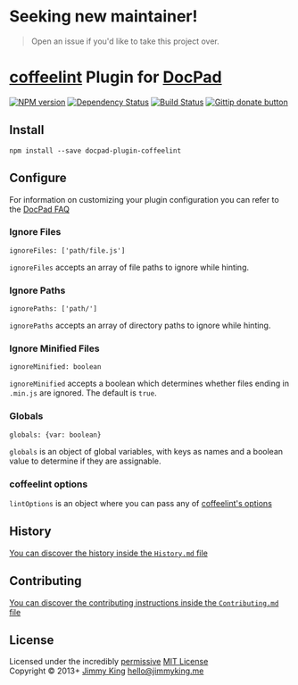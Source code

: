 # Seeking new maintainer!
> Open an issue if you'd like to take this project over.

# [coffeelint](http://www.coffeelint.org/) Plugin for [DocPad](https://docpad.org)

[![NPM version](https://badge.fury.io/js/docpad-plugin-coffeelint.png)](https://npmjs.org/package/docpad-plugin-coffeelint "View this project on NPM")
[![Dependency Status](https://gemnasium.com/jking90/docpad-plugin-coffeelint.png)](https://gemnasium.com/jking90/docpad-plugin-coffeelint)
[![Build Status](https://travis-ci.org/jking90/docpad-plugin-nodesass.png?branch=master)](https://travis-ci.org/jking90/docpad-plugin-nodesass)
[![Gittip donate button](http://img.shields.io/gittip/jking90.png)](https://www.gittip.com/jking90/ "Donate weekly to this project using Gittip")


## Install
```
npm install --save docpad-plugin-coffeelint
```

## Configure
For information on customizing your plugin configuration you can refer to the [DocPad FAQ](https://github.com/bevry/docpad/wiki/FAQ)

### Ignore Files 
```
ignoreFiles: ['path/file.js']
```
`ignoreFiles` accepts an array of file paths to ignore while hinting.

### Ignore Paths
```
ignorePaths: ['path/']
```
`ignorePaths` accepts an array of directory paths to ignore while hinting.

### Ignore Minified Files
```
ignoreMinified: boolean
```
`ignoreMinified` accepts a boolean which determines whether files ending in `.min.js` are ignored. The default is `true`.

### Globals
```
globals: {var: boolean}
```
`globals` is an object of global variables, with keys as names and a boolean value to determine if they are assignable.


### coffeelint options
`lintOptions` is an object where you can pass any of [coffeelint's options](http://www.coffeelint.org/#options)

## History
[You can discover the history inside the `History.md` file](https://github.com/jking90/docpad-plugin-coffeelint/blob/master/History.md)


## Contributing
[You can discover the contributing instructions inside the `Contributing.md` file](https://github.com/jking90/docpad-plugin-coffeelint/blob/master/Contributing.md)


## License
Licensed under the incredibly [permissive](http://en.wikipedia.org/wiki/Permissive_free_software_licence) [MIT License](http://creativecommons.org/licenses/MIT/)
<br/>Copyright &copy; 2013+ [Jimmy King](http://jimmyking.me) <hello@jimmyking.me>
